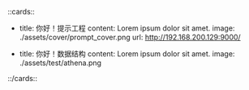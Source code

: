 ::cards::

- title: 你好！提示工程
  content: Lorem ipsum dolor sit amet.
  image: ./assets/cover/prompt_cover.png
  url: http://192.168.200.129:9000/

- title: 你好！数据结构
  content: Lorem ipsum dolor sit amet.
  image: ./assets/test/athena.png

::/cards::